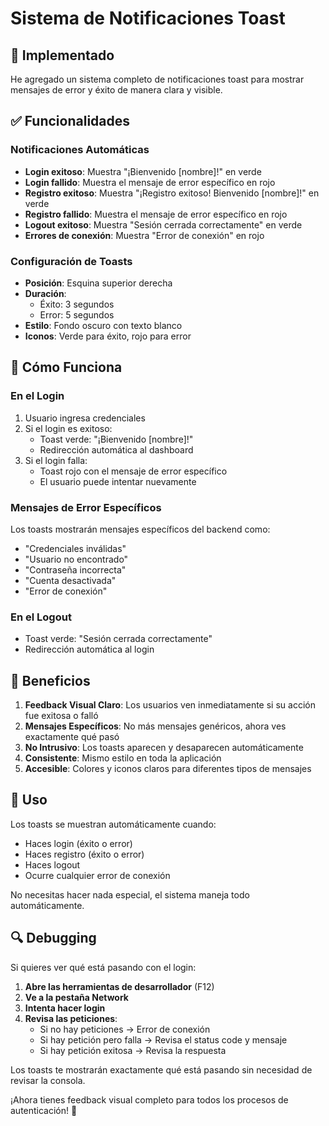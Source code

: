 # Sistema de Notificaciones Toast

## 🎉 Implementado

He agregado un sistema completo de notificaciones toast para mostrar mensajes de error y éxito de manera clara y visible.

## ✅ Funcionalidades

### **Notificaciones Automáticas**
- **Login exitoso**: Muestra "¡Bienvenido [nombre]!" en verde
- **Login fallido**: Muestra el mensaje de error específico en rojo
- **Registro exitoso**: Muestra "¡Registro exitoso! Bienvenido [nombre]!" en verde
- **Registro fallido**: Muestra el mensaje de error específico en rojo
- **Logout exitoso**: Muestra "Sesión cerrada correctamente" en verde
- **Errores de conexión**: Muestra "Error de conexión" en rojo

### **Configuración de Toasts**
- **Posición**: Esquina superior derecha
- **Duración**: 
  - Éxito: 3 segundos
  - Error: 5 segundos
- **Estilo**: Fondo oscuro con texto blanco
- **Iconos**: Verde para éxito, rojo para error

## 🔧 Cómo Funciona

### **En el Login**
1. Usuario ingresa credenciales
2. Si el login es exitoso:
   - Toast verde: "¡Bienvenido [nombre]!"
   - Redirección automática al dashboard
3. Si el login falla:
   - Toast rojo con el mensaje de error específico
   - El usuario puede intentar nuevamente

### **Mensajes de Error Específicos**
Los toasts mostrarán mensajes específicos del backend como:
- "Credenciales inválidas"
- "Usuario no encontrado"
- "Contraseña incorrecta"
- "Cuenta desactivada"
- "Error de conexión"

### **En el Logout**
- Toast verde: "Sesión cerrada correctamente"
- Redirección automática al login

## 🎯 Beneficios

1. **Feedback Visual Claro**: Los usuarios ven inmediatamente si su acción fue exitosa o falló
2. **Mensajes Específicos**: No más mensajes genéricos, ahora ves exactamente qué pasó
3. **No Intrusivo**: Los toasts aparecen y desaparecen automáticamente
4. **Consistente**: Mismo estilo en toda la aplicación
5. **Accesible**: Colores y iconos claros para diferentes tipos de mensajes

## 🚀 Uso

Los toasts se muestran automáticamente cuando:
- Haces login (éxito o error)
- Haces registro (éxito o error)
- Haces logout
- Ocurre cualquier error de conexión

No necesitas hacer nada especial, el sistema maneja todo automáticamente.

## 🔍 Debugging

Si quieres ver qué está pasando con el login:

1. **Abre las herramientas de desarrollador** (F12)
2. **Ve a la pestaña Network**
3. **Intenta hacer login**
4. **Revisa las peticiones**:
   - Si no hay peticiones → Error de conexión
   - Si hay petición pero falla → Revisa el status code y mensaje
   - Si hay petición exitosa → Revisa la respuesta

Los toasts te mostrarán exactamente qué está pasando sin necesidad de revisar la consola.

¡Ahora tienes feedback visual completo para todos los procesos de autenticación! 🎉
